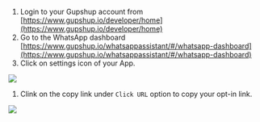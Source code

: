 1. Login to your Gupshup account from [https://www.gupshup.io/developer/home](https://www.gupshup.io/developer/home)
1. Go to the WhatsApp dashboard [https://www.gupshup.io/whatsappassistant/#/whatsapp-dashboard](https://www.gupshup.io/whatsappassistant/#/whatsapp-dashboard)
1. Click on settings icon of your App.

![](https://static.slab.com/prod/uploads/8k89m6if/posts/images/d5kzXdVIWOCG5nGoFtnExw5V.png)

1. Clink on the copy link under `Click URL` option to copy your opt-in link.

![](https://static.slab.com/prod/uploads/8k89m6if/posts/images/lCbr3fSrinVRpTl-ub6BE_fW.png)
